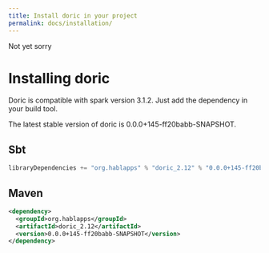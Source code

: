 ```yaml
---
title: Install doric in your project
permalink: docs/installation/
---
```

Not yet sorry
# Installing doric
Doric is compatible with spark version 3.1.2. Just add the dependency in your build tool.

The latest stable version of doric is 0.0.0+145-ff20babb-SNAPSHOT.

## Sbt
```scala
libraryDependencies += "org.hablapps" % "doric_2.12" % "0.0.0+145-ff20babb-SNAPSHOT"
```
## Maven
```xml
<dependency>
  <groupId>org.hablapps</groupId>
  <artifactId>doric_2.12</artifactId>
  <version>0.0.0+145-ff20babb-SNAPSHOT</version>
</dependency>
```
